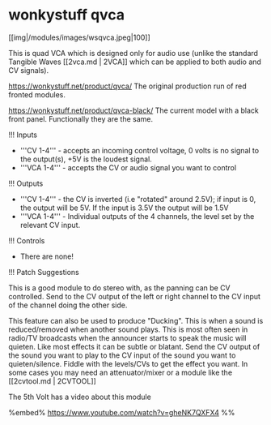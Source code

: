 # wonkystuff qvca

[[img|/modules/images/wsqvca.jpeg|100]]

This is quad VCA which is designed only for audio use (unlike the standard Tangible Waves [[2vca.md | 2VCA]] which can be applied to both audio and CV signals).

https://wonkystuff.net/product/qvca/  The original production run of red fronted modules.

https://wonkystuff.net/product/qvca-black/  The current model with a black front panel.  Functionally they are the same.

!!! Inputs

* '''CV 1-4''' - accepts an incoming control voltage, 0 volts is no signal to the output(s), +5V is the loudest signal.
* '''VCA  1-4''' - accepts the  CV or audio signal you want to control

!!! Outputs

* '''CV 1-4''' - the CV is inverted (i.e "rotated" around 2.5V); if input is 0, the output will be 5V. If the input is 3.5V the output will be 1.5V
* '''VCA  1-4''' -  Individual outputs of the 4 channels, the level set by the relevant CV input.

!!! Controls

* There are none!

!!! Patch Suggestions

This is a good module to do stereo with, as the panning can be CV controlled.  Send to the CV output of the left or right channel to the CV input of the channel doing the other side.  

This feature can also be used to produce "Ducking". This is when a sound is reduced/removed when another sound plays. This is most often seen in radio/TV broadcasts when the announcer starts to speak the music will quieten. Like most effects it can be subtle or blatant.  Send the CV output of the sound you want to play to the CV input of the sound you want to quieten/silence. Fiddle with the levels/CVs to get the effect you want. In some cases you may need an attenuator/mixer or a module like the [[2cvtool.md | 2CVTOOL]]

The 5th Volt has a video about this module

%embed% https://www.youtube.com/watch?v=gheNK7QXFX4 %%
